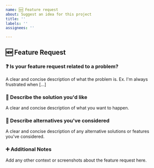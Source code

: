 ```yaml
---
name: 🆕 Feature request
about: Suggest an idea for this project
title: ''
labels: ''
assignees: ''

---
```


## 🆕 Feature Request

### ❓ Is your feature request related to a problem? 
A clear and concise description of what the problem is. Ex. I'm always frustrated when [...]

### 📄 Describe the solution you'd like
A clear and concise description of what you want to happen.

### 📃 Describe alternatives you've considered
A clear and concise description of any alternative solutions or features you've considered.

### ➕ Additional Notes
Add any other context or screenshots about the feature request here.
